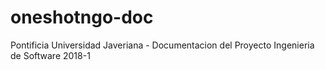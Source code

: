 # oneshotngo-doc
Pontificia Universidad Javeriana - Documentacion del Proyecto Ingenieria de Software 2018-1

